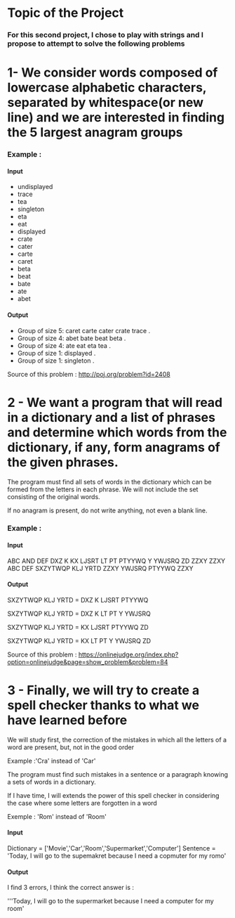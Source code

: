 
# Topic of the Project 

### For this second project, I chose to play with strings and I propose to attempt to solve the following problems

# 1- We consider words composed of lowercase alphabetic characters, separated by whitespace(or new line) and we are interested in finding the 5 largest anagram groups

### Example :

#### Input
- undisplayed
- trace
- tea
- singleton
- eta
- eat
- displayed
- crate
- cater
- carte
- caret
- beta
- beat
- bate
- ate
- abet

#### Output

- Group of size 5: caret carte cater crate trace .
- Group of size 4: abet bate beat beta .
- Group of size 4: ate eat eta tea .
- Group of size 1: displayed .
- Group of size 1: singleton .

Source of this problem : http://poj.org/problem?id=2408

# 2 - We want a program that will read in a dictionary and a list of phrases and determine which words from the dictionary, if any, form anagrams of the given phrases.

The program must find all sets of words in the dictionary which can be formed from the letters in each phrase. We will not include the set consisting of the original words. 

If no anagram is present, do not write anything, not even a blank line.

### Example :

#### Input 

ABC
AND
DEF
DXZ
K
KX
LJSRT
LT
PT
PTYYWQ
Y
YWJSRQ
ZD
ZZXY
ZZXY ABC DEF
SXZYTWQP KLJ YRTD
ZZXY YWJSRQ PTYYWQ ZZXY

#### Output

SXZYTWQP KLJ YRTD = DXZ K LJSRT PTYYWQ 

SXZYTWQP KLJ YRTD = DXZ K LT PT Y YWJSRQ

SXZYTWQP KLJ YRTD = KX LJSRT PTYYWQ ZD

SXZYTWQP KLJ YRTD = KX LT PT Y YWJSRQ ZD

Source of this problem : https://onlinejudge.org/index.php?option=onlinejudge&page=show_problem&problem=84

# 3 - Finally, we will try to create a spell checker thanks to what we have learned before

We will study first, the correction of the mistakes in which all the letters of a word are present, but, not in the good order

Example :'Cra' instead of 'Car'

The program must find such mistakes in a sentence or a paragraph knowing a sets of words in a dictionary.

If I have time, I will extends the power of this spell checker in considering the case where some letters are forgotten in a word

Exemple : 'Rom' instead of 'Room'


#### Input 

Dictionary = ['Movie','Car','Room','Supermarket','Computer']
Sentence = 'Today, I will go to the supemakret because I need a copmuter for my romo'

#### Output

I find 3 errors, I think the correct answer is :

'''Today, I will go to the supermarket because I need a computer for my room'
